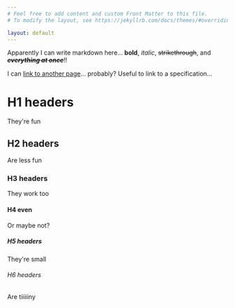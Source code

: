 ```yaml
---
# Feel free to add content and custom Front Matter to this file.
# To modify the layout, see https://jekyllrb.com/docs/themes/#overriding-theme-defaults

layout: default
---
```


Apparently I can write markdown here... **bold**, _italic_, ~~strikethrough~~, and **_~~everything at once~~_**!!

I can [link to another page](./about/)... probably? Useful to link to a specification...

# H1 headers

They're fun

## H2 headers

Are less fun

### H3 headers

They work too

#### H4 even

Or maybe not?

##### H5 headers

They're small

###### H6 headers

Are tiiiiiny
